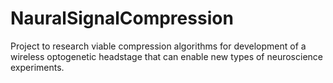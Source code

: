 # NauralSignalCompression
Project to research viable compression algorithms for development of a wireless optogenetic headstage that can enable new types of neuroscience experiments.

